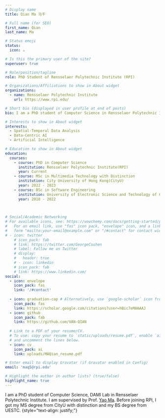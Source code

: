 ```yaml
---
# Display name
title: Qian Ma 马千

# Full name (for SEO)
first_name: Qian
last_name: Ma

# Status emoji
status:
  icon: ☕️

# Is this the primary user of the site?
superuser: true

# Role/position/tagline
role: PhD Student of Rensselaer Polytechnic Institute (RPI)

# Organizations/Affiliations to show in About widget
organizations:
  - name: Rensselaer Polytechnic Institute 
    url: https://www.rpi.edu/

# Short bio (displayed in user profile at end of posts)
bio: I am a PhD student of Computer Science in Rensselaer Polytechnic Institute.

# Interests to show in About widget
interests:
  - Spatial-Temporal Data Analysis
  - Data-Centric AI
  - Artificial Intelligence

# Education to show in About widget
education:
  courses:
    - course: PhD in Computer Science
      institution: Rensselaer Polytechnic Institute(RPI) 
      year: Current
    - course: MSc in Multimedia Technology with Distinction
      institution: City University of Hong Kong(CityU)
      year: 2022 - 2023
    - course: BSc in Software Engineering
      institution: University of Electronic Science and Technology of China (UESTC)
      year: 2018 - 2022
    
    

# Social/Academic Networking
# For available icons, see: https://wowchemy.com/docs/getting-started/page-builder/#icons
#   For an email link, use "fas" icon pack, "envelope" icon, and a link in the
#   form "mailto:your-email@example.com" or "/#contact" for contact widget.
# - icon: twitter
    # icon_pack: fab
    # link: https://twitter.com/GeorgeCushen
    # label: Follow me on Twitter
    # display:
    #   header: true
    # - icon: linkedin
    # icon_pack: fab
    # link: https://www.linkedin.com/
social:
  - icon: envelope
    icon_pack: fas
    link: '/#contact'
  
  - icon: graduation-cap # Alternatively, use `google-scholar` icon from `ai` icon pack
    icon_pack: fas
    link: https://scholar.google.com/citations?user=hBic7eMAAAAJ
  - icon: github
    icon_pack: fab
    link: https://github.com/VAN-QIAN
  
  # Link to a PDF of your resume/CV.
  # To use: copy your resume to `static/uploads/resume.pdf`, enable `ai` icons in `params.yaml`,
  # and uncomment the lines below.
  - icon: cv
    icon_pack: ai
    link: uploads/MAQian_resume.pdf

# Enter email to display Gravatar (if Gravatar enabled in Config)
email: 'maq5@rpi.edu'

# Highlight the author in author lists? (true/false)
highlight_name: true
---
```


I am a PhD student of Computer Science, DAMI Lab in Rensselaer Polytechnic Institute. I am supervised by Prof. [Yao Ma](https://yaoma24.github.io/). Before joining RPI, I got my MS degree from CityU with distinction and my BS degree from UESTC.
{style="text-align: justify;"}
